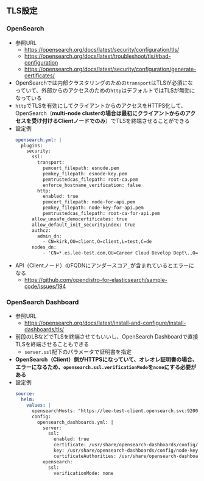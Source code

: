 ## TLS設定
### OpenSearch
- 参照URL
  - https://opensearch.org/docs/latest/security/configuration/tls/
  - https://opensearch.org/docs/latest/troubleshoot/tls/#bad-configuration
  - https://opensearch.org/docs/latest/security/configuration/generate-certificates/
- OpenSearchでは内部クラスタリングのための`transport`はTLSが必須になっていて、外部からのアクセスのための`http`はデフォルトではTLSが無効になっている
- `http`でTLSを有効にしてクライアントからのアクセスをHTTPS化して、OpenSearch（**multi-node clusterの場合は最初にクライアントからのアクセスを受け付けるClientノードでのみ**）でTLSを終端させることができる
- 設定例  
  ```yaml
  opensearch.yml: |
    plugins:
      security:
        ssl:
          transport:
            pemcert_filepath: esnode.pem
            pemkey_filepath: esnode-key.pem
            pemtrustedcas_filepath: root-ca.pem
            enforce_hostname_verification: false
          http:
            enabled: true
            pemcert_filepath: node-for-api.pem
            pemkey_filepath: node-key-for-api.pem
            pemtrustedcas_filepath: root-ca-for-api.pem
        allow_unsafe_democertificates: true
        allow_default_init_securityindex: true
        authcz:
          admin_dn:
            - CN=kirk,OU=client,O=client,L=test,C=de
        nodes_dn:
            - 'CN=*.es.lee-test.com,OU=Career Cloud Develop Dept\.,O=KDDI,L=Chiyoda-Ku,ST=Tokyo,C=JP'
  ```
- API（Clientノード）のFQDNにアンダースコア`_`が含まれているとエラーになる
  - https://github.com/opendistro-for-elasticsearch/sample-code/issues/194

### OpenSearch Dashboard
- 参照URL
  - https://opensearch.org/docs/latest/install-and-configure/install-dashboards/tls/
- 前段のLBなどでTLSを終端させてもいいし、OpenSearch Dashboardで直接TLSを終端させることもできる
  - `server.ssl`配下のパラメータで証明書を指定
- **OpenSearch（Client）側がHTTPSになっていて、オレオレ証明書の場合、エラーになるため、`opensearch.ssl.verificationMode`を`none`にする必要がある**
- 設定例  
  ```yaml
  source:
    helm:
      values: |
        opensearchHosts: "https://lee-test-client.opensearch.svc:9200"
        config:
          opensearch_dashboards.yml: |
            server:
              ssl:
                enabled: true
                certificate: /usr/share/opensearch-dashboards/config/node-for-gui.pem
                key: /usr/share/opensearch-dashboards/config/node-key-for-gui.pem
                certificateAuthorities: /usr/share/opensearch-dashboards/config/root-ca-for-gui.pem
            opensearch:
              ssl:
                verificationMode: none
  ```